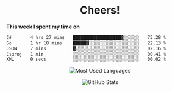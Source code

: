 <h1 align="center">Cheers!</h1>

**This week I spent my time on**
<!--START_SECTION:waka-->

```txt
C#       4 hrs 27 mins   ██████████████████▓░░░░░░   75.28 %
Go       1 hr 18 mins    █████▓░░░░░░░░░░░░░░░░░░░   22.13 %
JSON     7 mins          ▓░░░░░░░░░░░░░░░░░░░░░░░░   02.16 %
Csproj   1 min           ░░░░░░░░░░░░░░░░░░░░░░░░░   00.41 %
XML      0 secs          ░░░░░░░░░░░░░░░░░░░░░░░░░   00.02 %
```

<!--END_SECTION:waka-->

<p align="center"><img src="https://github-readme-stats.vercel.app/api/top-langs/?username=thnkrn&layout=compact&hide=html&theme=tokyonight" alt="Most Used Languages" /></p>

<p align="center"><img src="https://github-readme-stats.vercel.app/api?username=thnkrn&show_icons=true&count_private=true&theme=tokyonight&show=reviews&hide_rank=false&rank_icon=github" alt="GitHub Stats" /></p>

<!-- <p align="center"><a href="https://wakatime.com"><img src="https://wakatime.com/share/@thnkrn/40092326-d1bd-471b-89da-9a7c63939402.png" /></p>
 -->
